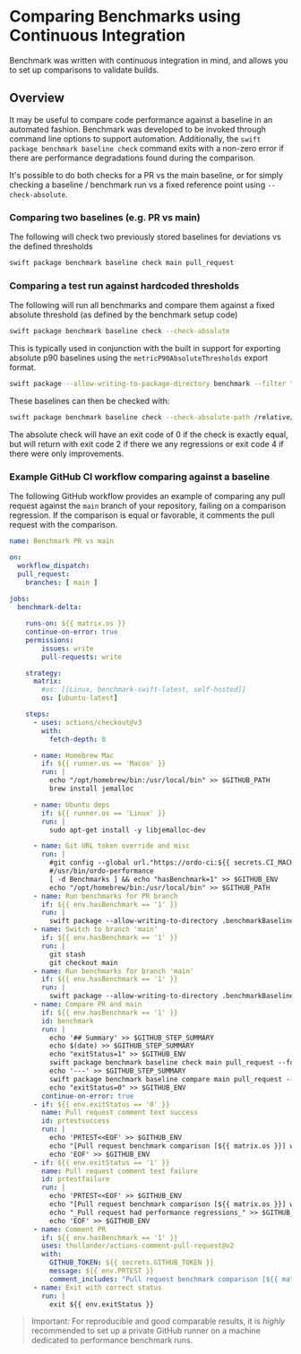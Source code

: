 # Comparing Benchmarks using Continuous Integration

Benchmark was written with continuous integration in mind, and allows you to set up comparisons to validate builds. 

## Overview

It may be useful to compare code performance against a baseline in an automated fashion.
Benchmark was developed to be invoked through command line options to support automation.
Additionally, the `swift package benchmark baseline check` command exits with a non-zero error if there are performance degradations found during the comparison.

It's possible to do both checks for a PR vs the main baseline, or for simply checking a baseline / benchmark run vs a fixed reference point using `--check-absolute`.

### Comparing two baselines (e.g. PR vs main)

The following will check two previously stored baselines for deviations vs the defined thresholds
```bash
swift package benchmark baseline check main pull_request
```

### Comparing a test run against hardcoded thresholds

The following will run all benchmarks and compare them against a fixed absolute threshold (as defined by the benchmark setup code)
```bash
swift package benchmark baseline check --check-absolute
```
This is typically used in conjunction with the built in support for exporting absolute p90 baselines using the `metricP90AbsoluteThresholds` export format.
```bash
swift package --allow-writing-to-package-directory benchmark --filter "P90.*" --format metricP90AbsoluteThresholds --path Thresholds/
```

These baselines can then be checked with:
```bash
swift package benchmark baseline check --check-absolute-path /relative/or/absolute/path/to/Thresholds
```

The absolute check will have an exit code of 0 if the check is exactly equal, but will return with exit code 2 if there we any regressions or exit code 4 if there were only improvements.

### Example GitHub CI workflow comparing against a baseline

The following GitHub workflow provides an example of comparing any pull request against the `main` branch of your repository, failing on a comparison regression.
If the comparison is equal or favorable, it comments the pull request with the comparison. 

```yaml
name: Benchmark PR vs main

on:
  workflow_dispatch:
  pull_request:
    branches: [ main ]
  
jobs:
  benchmark-delta:

    runs-on: ${{ matrix.os }}
    continue-on-error: true
    permissions:
        issues: write
        pull-requests: write

    strategy:
      matrix:
        #os: [[Linux, benchmark-swift-latest, self-hosted]]
        os: [ubuntu-latest]

    steps:
      - uses: actions/checkout@v3
        with:
          fetch-depth: 0

      - name: Homebrew Mac
        if: ${{ runner.os == 'Macos' }}
        run: |
          echo "/opt/homebrew/bin:/usr/local/bin" >> $GITHUB_PATH
          brew install jemalloc

      - name: Ubuntu deps
        if: ${{ runner.os == 'Linux' }}
        run: |
          sudo apt-get install -y libjemalloc-dev

      - name: Git URL token override and misc
        run: |
          #git config --global url."https://ordo-ci:${{ secrets.CI_MACHINE_PAT }}@github.com".insteadOf "https://github.com"
          #/usr/bin/ordo-performance
          [ -d Benchmarks ] && echo "hasBenchmark=1" >> $GITHUB_ENV
          echo "/opt/homebrew/bin:/usr/local/bin" >> $GITHUB_PATH
      - name: Run benchmarks for PR branch
        if: ${{ env.hasBenchmark == '1' }}
        run: |
          swift package --allow-writing-to-directory .benchmarkBaselines/ benchmark baseline update pull_request --no-progress --quiet
      - name: Switch to branch 'main'
        if: ${{ env.hasBenchmark == '1' }}
        run: |
          git stash
          git checkout main
      - name: Run benchmarks for branch 'main'
        if: ${{ env.hasBenchmark == '1' }}
        run: |
          swift package --allow-writing-to-directory .benchmarkBaselines/ benchmark baseline update main --no-progress --quiet
      - name: Compare PR and main
        if: ${{ env.hasBenchmark == '1' }}
        id: benchmark
        run: |
          echo '## Summary' >> $GITHUB_STEP_SUMMARY
          echo $(date) >> $GITHUB_STEP_SUMMARY
          echo "exitStatus=1" >> $GITHUB_ENV
          swift package benchmark baseline check main pull_request --format markdown >> $GITHUB_STEP_SUMMARY
          echo '---' >> $GITHUB_STEP_SUMMARY
          swift package benchmark baseline compare main pull_request --no-progress --quiet --format markdown >> $GITHUB_STEP_SUMMARY
          echo "exitStatus=0" >> $GITHUB_ENV
        continue-on-error: true
      - if: ${{ env.exitStatus == '0' }}
        name: Pull request comment text success
        id: prtestsuccess
        run: |
          echo 'PRTEST<<EOF' >> $GITHUB_ENV
          echo "[Pull request benchmark comparison [${{ matrix.os }}] with 'main' run at $(date -Iseconds)](https://github.com/ordo-one/${{ github.event.repository.name }}/actions/runs/${{ github.run_id }})" >> $GITHUB_ENV
          echo 'EOF' >> $GITHUB_ENV
      - if: ${{ env.exitStatus == '1' }}
        name: Pull request comment text failure
        id: prtestfailure
        run: |
          echo 'PRTEST<<EOF' >> $GITHUB_ENV
          echo "[Pull request benchmark comparison [${{ matrix.os }}] with 'main' run at $(date -Iseconds)](https://github.com/ordo-one/${{ github.event.repository.name }}/actions/runs/${{ github.run_id }})" >> $GITHUB_ENV
          echo "_Pull request had performance regressions_" >> $GITHUB_ENV
          echo 'EOF' >> $GITHUB_ENV
      - name: Comment PR
        if: ${{ env.hasBenchmark == '1' }}
        uses: thollander/actions-comment-pull-request@v2
        with:
          GITHUB_TOKEN: ${{ secrets.GITHUB_TOKEN }}
          message: ${{ env.PRTEST }}
          comment_includes: "Pull request benchmark comparison [${{ matrix.os }}] with"
      - name: Exit with correct status
        run: |
          exit ${{ env.exitStatus }}
```

> Important: For reproducible and good comparable results, it is *highly* recommended to set up a private GitHub runner on a machine dedicated to performance benchmark runs.
